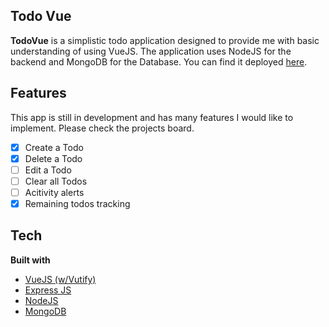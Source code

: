 ## Todo Vue

**TodoVue** is a simplistic todo application designed to provide me with basic understanding of using VueJS. The application uses NodeJS for the backend and MongoDB for the Database. You can find it deployed [here](#).

## Features

This app is still in development and has many features I would like to implement. Please check the projects board.

- [x] Create a Todo
- [x] Delete a Todo
- [ ] Edit a Todo
- [ ] Clear all Todos
- [ ] Acitivity alerts
- [x] Remaining todos tracking

## Tech

<b>Built with</b>

- [VueJS (w/Vutify)](https://vuejs.org/)
- [Express JS](https://expressjs.com/)
- [NodeJS](https://nodejs.org/en/)
- [MongoDB](https://www.mongodb.com/)
